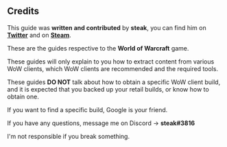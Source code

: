 ## Credits

This guide was **written and contributed** by **steak**, you can find him on [**Twitter**](https://twitter.com/ThunderySteak) and on [**Steam**](http://steamcommunity.com/id/wtfidonteven/).

These are the guides respective to the **World of Warcraft** game. 

These guides will only explain to you how to extract content from various WoW clients, which WoW clients are recommended and the required tools.

These guides **DO NOT** talk about how to obtain a specific WoW client build, and it is expected that you backed up your retail builds, or know how to obtain one. 

If you want to find a specific build, Google is your friend.

If you have any questions, message me on Discord -> **steak#3816**

I'm not responsible if you break something.

